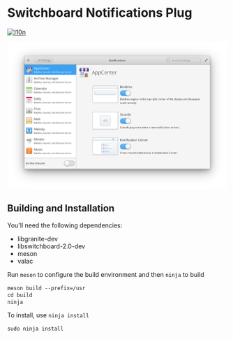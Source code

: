 # Switchboard Notifications Plug
[![l10n](https://l10n.elementary.io/widgets/switchboard/switchboard-plug-notifications/svg-badge.svg)](https://l10n.elementary.io/projects/switchboard/switchboard-plug-notifications)

![screenshot](data/screenshot.png?raw=true)

## Building and Installation

You'll need the following dependencies:

* libgranite-dev
* libswitchboard-2.0-dev
* meson
* valac

Run `meson` to configure the build environment and then `ninja` to build

    meson build --prefix=/usr
    cd build
    ninja

To install, use `ninja install`

    sudo ninja install
